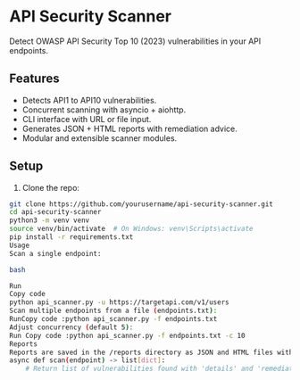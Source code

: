 # API Security Scanner

Detect OWASP API Security Top 10 (2023) vulnerabilities in your API endpoints.

## Features

- Detects API1 to API10 vulnerabilities.
- Concurrent scanning with asyncio + aiohttp.
- CLI interface with URL or file input.
- Generates JSON + HTML reports with remediation advice.
- Modular and extensible scanner modules.

## Setup

1. Clone the repo:

```bash
git clone https://github.com/yourusername/api-security-scanner.git
cd api-security-scanner
python3 -m venv venv
source venv/bin/activate  # On Windows: venv\Scripts\activate
pip install -r requirements.txt
Usage
Scan a single endpoint:

bash

Run
Copy code
python api_scanner.py -u https://targetapi.com/v1/users
Scan multiple endpoints from a file (endpoints.txt):
RunCopy code :python api_scanner.py -f endpoints.txt
Adjust concurrency (default 5):
Run Copy code :python api_scanner.py -f endpoints.txt -c 10
Reports
Reports are saved in the /reports directory as JSON and HTML files with timestamps.
async def scan(endpoint) -> list[dict]:
    # Return list of vulnerabilities found with 'details' and 'remediation'

